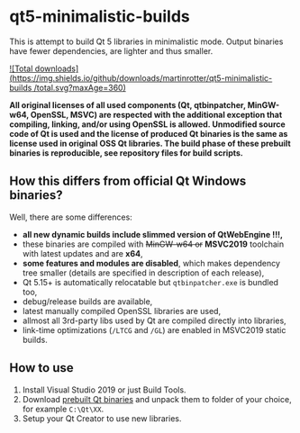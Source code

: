 # qt5-minimalistic-builds
This is attempt to build Qt 5 libraries in minimalistic mode. Output binaries have fewer dependencies, are lighter and thus smaller.

[![Total downloads](https://img.shields.io/github/downloads/martinrotter/qt5-minimalistic-builds
/total.svg?maxAge=360)](https://somsubhra.com/github-release-stats/?username=martinrotter&repository=qt5-minimalistic-builds&search=0)

**All original licenses of all used components (Qt, qtbinpatcher, MinGW-w64, OpenSSL, MSVC) are respected with the additional exception that compiling, linking, and/or using OpenSSL is allowed. Unmodified source code of Qt is used and the license of produced Qt binaries is the same as license used in original OSS Qt libraries.  The build phase of these prebuilt binaries is reproducible, see repository files for build scripts.**

## How this differs from official Qt Windows binaries?
Well, there are some differences:

* **all new dynamic builds include slimmed version of QtWebEngine !!!,**
* these binaries are compiled with ~~MinGW-w64 or~~ **MSVC2019** toolchain with latest updates and are **x64**,
* **some features and modules are disabled**, which makes dependency tree smaller (details are specified in description of each release),
* Qt 5.15+ is automatically relocatable but `qtbinpatcher.exe` is bundled too,
* debug/release builds are available,
* latest manually compiled OpenSSL libraries are used,
* allmost all 3rd-party libs used by Qt are compiled directly into libraries,
* link-time optimizations (`/LTCG` and `/GL`) are enabled in MSVC2019 static builds.

## How to use
1. Install Visual Studio 2019 or just Build Tools.
2. Download [prebuilt Qt binaries](https://github.com/martinrotter/qt5-minimalistic-builds/releases) and unpack them to folder of your choice, for example `C:\Qt\XX`.
3. Setup your Qt Creator to use new libraries.
